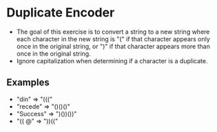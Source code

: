 # Duplicate Encoder

- The goal of this exercise is to convert a string to a new string where each character in the new string is "(" if that character appears only once in the original string, or ")" if that character appears more than once in the original string. 
- Ignore capitalization when determining if a character is a duplicate.

## Examples
- "din"      =>  "((("
- "recede"   =>  "()()()"
- "Success"  =>  ")())())"
- "(( @"     =>  "))((" 